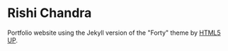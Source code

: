 # Rishi Chandra

Portfolio website using the Jekyll version of the "Forty" theme by [HTML5 UP](https://html5up.net/).  
